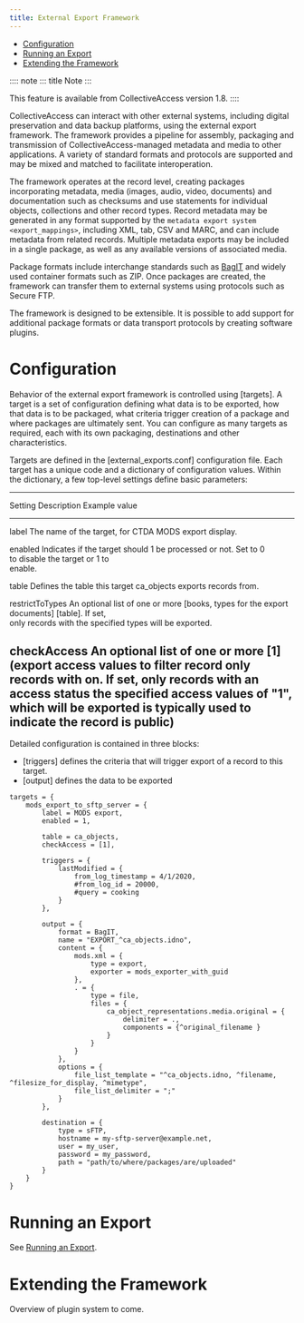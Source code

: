 ```yaml
---
title: External Export Framework
---
```


-   [Configuration](#configuration)
-   [Running an Export](#running-an-export)
-   [Extending the Framework](#extending-the-framework)

:::: note
::: title
Note
:::

This feature is available from CollectiveAccess version 1.8.
::::

CollectiveAccess can interact with other external systems, including
digital preservation and data backup platforms, using the external
export framework. The framework provides a pipeline for assembly,
packaging and transmission of CollectiveAccess-managed metadata and
media to other applications. A variety of standard formats and protocols
are supported and may be mixed and matched to facilitate interoperation.

The framework operates at the record level, creating packages
incorporating metadata, media (images, audio, video, documents) and
documentation such as checksums and use statements for individual
objects, collections and other record types. Record metadata may be
generated in any format supported by the
`metadata export system <export_mappings>`, including XML, tab, CSV and MARC, and can include metadata
from related records. Multiple metadata exports may be included in a
single package, as well as any available versions of associated media.

Package formats include interchange standards such as
[BagIT](https://en.wikipedia.org/wiki/BagIt) and widely used container
formats such as ZIP. Once packages are created, the framework can
transfer them to external systems using protocols such as Secure FTP.

The framework is designed to be extensible. It is possible to add
support for additional package formats or data transport protocols by
creating software plugins.

# Configuration

Behavior of the external export framework is controlled using
[targets]. A target is a set of configuration defining what
data is to be exported, how that data is to be packaged, what criteria
trigger creation of a package and where packages are ultimately sent.
You can configure as many targets as required, each with its own
packaging, destinations and other characteristics.

Targets are defined in the [external_exports.conf]
configuration file. Each target has a unique code and a dictionary of
configuration values. Within the dictionary, a few top-level settings
define basic parameters:

  -----------------------------------------------------------------------
  Setting               Description                     Example value
  --------------------- ------------------------------- -----------------
  label                 The name of the target, for     CTDA MODS export
                        display.                        

  enabled               Indicates if the target should  1
                        be processed or not. Set to 0   
                        to disable the target or 1 to   
                        enable.                         

  table                 Defines the table this target   ca_objects
                        exports records from.           

  restrictToTypes       An optional list of one or more \[books,
                        types for the export            documents\]
                        [table]. If set,    
                        only records with the specified 
                        types will be exported.         

  checkAccess           An optional list of one or more \[1\] (export
                        access values to filter record  only records with
                        on. If set, only records with   an access status
                        the specified access values     of \"1\", which
                        will be exported                is typically used
                                                        to indicate the
                                                        record is public)
  -----------------------------------------------------------------------

Detailed configuration is contained in three blocks:

-   [triggers] defines the criteria that will trigger export
    of a record to this target.
-   [output] defines the data to be exported

``` none
targets = {
    mods_export_to_sftp_server = {
        label = MODS export,
        enabled = 1,

        table = ca_objects,
        checkAccess = [1],

        triggers = {
            lastModified = {
                from_log_timestamp = 4/1/2020,
                #from_log_id = 20000,
                #query = cooking
            }
        },

        output = {
            format = BagIT,
            name = "EXPORT_^ca_objects.idno",
            content = {
                mods.xml = {
                    type = export,
                    exporter = mods_exporter_with_guid
                },
                . = {
                    type = file,
                    files = {
                        ca_object_representations.media.original = {
                            delimiter = .,
                            components = {^original_filename }
                        }
                    }
                }
            },
            options = {
                file_list_template = "^ca_objects.idno, ^filename, ^filesize_for_display, ^mimetype",
                file_list_delimiter = ";"
            }
        },

        destination = {
            type = sFTP,
            hostname = my-sftp-server@example.net,
            user = my_user,
            password = my_password,
            path = "path/to/where/packages/are/uploaded"
        }
    }
}
```

# Running an Export

See [Running an
Export](file:///Users/charlotteposever/Documents/ca_manual/providence/user/export/mappings.html#running-an-export).

# Extending the Framework

Overview of plugin system to come.
